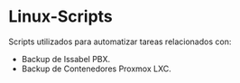 # Linux-Scripts
Scripts utilizados para automatizar tareas relacionados con:
- Backup de Issabel PBX.
- Backup de Contenedores Proxmox LXC.
